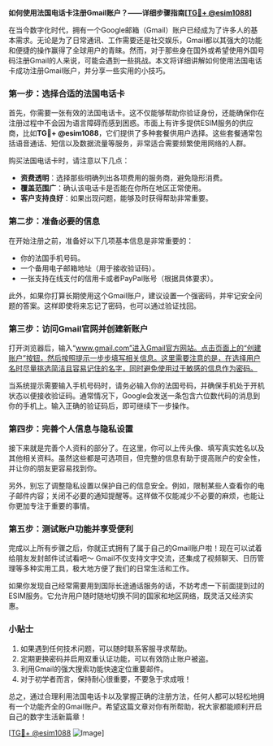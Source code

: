 **如何使用法国电话卡注册Gmail账户？——详细步骤指南[[TG💪+ @esim1088](https://t.me/s/esim1088)]**

在当今数字化时代，拥有一个Google邮箱（Gmail）账户已经成为了许多人的基本需求。无论是为了日常通讯、工作需要还是社交娱乐，Gmail都以其强大的功能和便捷的操作赢得了全球用户的青睐。然而，对于那些身在国外或希望使用外国号码注册Gmail的人来说，可能会遇到一些挑战。本文将详细讲解如何使用法国电话卡成功注册Gmail账户，并分享一些实用的小技巧。

### 第一步：选择合适的法国电话卡

首先，你需要一张有效的法国电话卡。这不仅能够帮助你验证身份，还能确保你在注册过程中不会因为语言障碍而感到困惑。市面上有许多提供ESIM服务的供应商，比如**TG💪+ @esim1088**，它们提供了多种套餐供用户选择。这些套餐通常包括语音通话、短信以及数据流量等服务，非常适合需要频繁使用网络的人群。

购买法国电话卡时，请注意以下几点：
- **资费透明**：选择那些明确列出各项费用的服务商，避免隐形消费。
- **覆盖范围广**：确认该电话卡是否能在你所在地区正常使用。
- **客户支持良好**：如果出现问题，能够及时获得帮助非常重要。

### 第二步：准备必要的信息

在开始注册之前，准备好以下几项基本信息是非常重要的：
- 你的法国手机号码。
- 一个备用电子邮箱地址（用于接收验证码）。
- 一张支持在线支付的信用卡或者PayPal账号（根据具体要求）。

此外，如果你打算长期使用这个Gmail账户，建议设置一个强密码，并牢记安全问题的答案。这样即使将来忘记了密码，也可以通过验证找回。

### 第三步：访问Gmail官网并创建新账户

打开浏览器后，输入“www.gmail.com”进入Gmail官方网站。点击页面上的“创建账户”按钮，然后按照提示一步步填写相关信息。这里需要注意的是，在选择用户名时尽量挑选简洁且容易记住的名字，同时避免使用过于敏感的信息作为密码。

当系统提示需要输入手机号码时，请务必输入你的法国号码，并确保手机处于开机状态以便接收验证码。通常情况下，Google会发送一条包含六位数代码的消息到你的手机上。输入正确的验证码后，即可继续下一步操作。

### 第四步：完善个人信息与隐私设置

接下来就是完善个人资料的部分了。在这里，你可以上传头像、填写真实姓名以及其他相关资料。虽然这些都是可选项目，但完整的信息有助于提高账户的安全性，并让你的朋友更容易找到你。

另外，别忘了调整隐私设置以保护自己的信息安全。例如，限制某些人查看你的电子邮件内容；关闭不必要的通知提醒等。这样做不仅能减少不必要的麻烦，也能让你更加专注于重要的事情。

### 第五步：测试账户功能并享受便利

完成以上所有步骤之后，你就正式拥有了属于自己的Gmail账户啦！现在可以试着给朋友发封邮件试试看吧～ Gmail不仅支持文字交流，还集成了视频聊天、日历管理等多种实用工具，极大地方便了我们的日常生活和工作。

如果你发现自己经常需要用到国际长途通话服务的话，不妨考虑一下前面提到过的ESIM服务。它允许用户随时随地切换不同的国家和地区网络，既灵活又经济实惠。

### 小贴士

1. 如果遇到任何技术问题，可以随时联系客服寻求帮助。
2. 定期更换密码并启用双重认证功能，可以有效防止账户被盗。
3. 利用Gmail的强大搜索功能快速定位重要邮件。
4. 对于初学者而言，保持耐心很重要，不要急于求成哦！

总之，通过合理利用法国电话卡以及掌握正确的注册方法，任何人都可以轻松地拥有一个功能齐全的Gmail账户。希望这篇文章对你有所帮助，祝大家都能顺利开启自己的数字生活新篇章！

[[TG💪+ @esim1088](https://t.me/s/esim1088) ![Image](https://i.postimg.cc/4NQfJmqS/Snipaste-2025-05-13-00-14-12.png)]